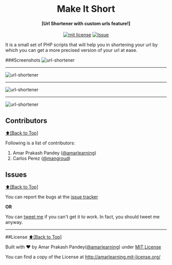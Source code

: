 <h1 align="center" id="pingetron">Make It Short</h1>
<h4 align="center">[Url Shortener with custom urls feature!]</h4>

<p align="center">
<a href="http://amarlearning.mit-license.org/"><img src="https://img.shields.io/pypi/l/pyzipcode-cli.svg" alt="mit license"></a>
<a href="https://github.com/urls/url-shortener/issues"><img src="https://camo.githubusercontent.com/926d8ca67df15de5bd1abac234c0603d94f66c00/68747470733a2f2f696d672e736869656c64732e696f2f62616467652f636f6e747269627574696f6e732d77656c636f6d652d627269676874677265656e2e7376673f7374796c653d666c6174" alt="Issue"></a>
</p>
It is a small set of PHP scripts that will help you in shortening your url by which you can get a more precised version of your url at ease.

###Screenshots
![url-shortener](https://raw.githubusercontent.com/urls/url-shortener/master/img/s1.png)
***
![url-shortener](https://raw.githubusercontent.com/urls/url-shortener/master/img/s2.png)
***
![url-shortener](https://raw.githubusercontent.com/urls/url-shortener/master/img/s3.png)
***
![url-shortener](https://raw.githubusercontent.com/urls/url-shortener/master/img/s4.png)

## Contributors
[:arrow_up:\[Back to Top\]](https://github.com/urls/url-shortener)

Following is a list of contributors:

1. Amar Prakash Pandey ([@amarlearning](https://github.com/ashish1294))
2. Carlos Perez ([@mangroud](https://github.com/mangroud))

## Issues
[:arrow_up:\[Back to Top\]](https://github.com/urls/url-shortener)

You can report the bugs at the [issue tracker](https://github.com/urls/url-shortener/issues)

**OR**

You can [tweet me](https://twitter.com/amarpandey007) if you can't get it to work. In fact, you should tweet me anyway.

***

##License
[:arrow_up:\[Back to Top\]](https://github.com/urls/url-shortener)

Built with ♥ by Amar Prakash Pandey([@amarlearning](http://github.com/amarlearning)) under [MIT License](http://amarlearning.mit-license.org/) 

You can find a copy of the License at http://amarlearning.mit-license.org/
